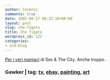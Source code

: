 ```yaml
---
author: leibniz
comments: true
date: 2005-08-27 08:32:18+00:00
layout: post
slug: che-figata
title: Che figata
wordpress_id: 122
categories:
- old-blog
---
```


[Per i veri maniaci](http://www.gawker.com/news/sex-and-the-city/buy-a-sex-and-the-city-vagina-122498.php) di Sex & The City. Anche troppo.  



### Gawker | tag: [tv](http://www.technorati.com/tags/tv), [ebay](http://www.technorati.com/tags/ebay), [painting](http://www.technorati.com/tags/painting), [art](http://www.technorati.com/tags/art)
